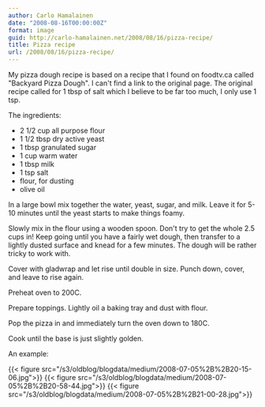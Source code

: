```yaml
---
author: Carlo Hamalainen
date: "2008-08-16T00:00:00Z"
format: image
guid: http://carlo-hamalainen.net/2008/08/16/pizza-recipe/
title: Pizza recipe
url: /2008/08/16/pizza-recipe/
---
```

My pizza dough recipe is based on a recipe that I found on foodtv.ca called "Backyard Pizza Dough". I can't find a link to the original page. The original recipe called for 1 tbsp of salt which I believe to be far too much, I only use 1 tsp. 

The ingredients:

  * 2 1/2 cup all purpose flour
  * 1 1/2 tbsp dry active yeast
  * 1 tbsp granulated sugar
  * 1 cup warm water
  * 1 tbsp milk
  * 1 tsp salt
  * flour, for dusting
  * olive oil

In a large bowl mix together the water, yeast, sugar, and milk. Leave it for 5-10 minutes until the yeast starts to make things foamy.

Slowly mix in the flour using a wooden spoon. Don't try to get the whole 2.5 cups in! Keep going until you have a fairly wet dough, then transfer to a lightly dusted surface and knead for a few minutes. The dough will be rather tricky to work with.

Cover with gladwrap and let rise until double in size. Punch down, cover, and leave to rise again.

Preheat oven to 200C.

Prepare toppings. Lightly oil a baking tray and dust with flour.

Pop the pizza in and immediately turn the oven down to 180C.

Cook until the base is just slightly golden.

An example:

{{< figure src="/s3/oldblog/blogdata/medium/2008-07-05%2B%2B20-15-06.jpg">}}
{{< figure src="/s3/oldblog/blogdata/medium/2008-07-05%2B%2B20-58-44.jpg">}}
{{< figure src="/s3/oldblog/blogdata/medium/2008-07-05%2B%2B21-00-28.jpg">}}
